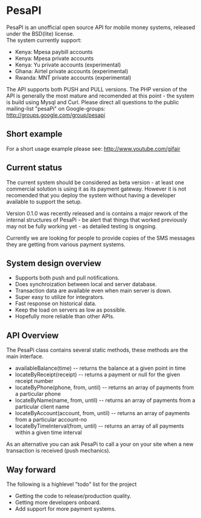 PesaPI
=======
PesaPI is an unofficial open source API for mobile money systems, released under the BSD(lite) license.  
The system currently support:
* Kenya: Mpesa paybill accounts
* Kenya: Mpesa private accounts
* Kenya: Yu private accounts (experimental)
* Ghana: Airtel private accounts (experimental)
* Rwanda: MNT private accounts (experimental)

The API supports both PUSH and PULL versions.
The PHP version of the API is generally the most mature and recomended at this point - the system is build using Mysql and Curl.
Please direct all questions to the public mailing-list "pesaPi" on Google-groups: http://groups.google.com/group/pesapi


Short example
-------------
For a short usage example please see:
http://www.youtube.com/gifair


Current status
--------------
The current system should be considered as beta version - at least one commercial solution is using it as its payment gateway.
However it is not recomended that you deploy the system without having a developer available to support the setup.

Version 0.1.0 was recently released and is contains a major rework of the internal structures of PesaPi - be alert that things that worked previously may not be fully working yet - as detailed testing is ongoing.

Currently we are looking for people to provide copies of the SMS messages they are getting from various payment systems.


System design overview
----------------------
* Supports both push and pull notifications.
* Does synchroization between local and server database.
* Transaction data are available even when main server is down.
* Super easy to utilize for integrators.
* Fast response on historical data.
* Keep the load on servers as low as possible.
* Hopefully more reliable than other APIs.


API Overview
------------
The PesaPi class contains several static methods, these methods are the main interface.

* availableBalance(time) -- returns the balance at a given point in time
* locateByReceipt(receipt) -- returns a payment or null for the given receipt number
* locateByPhone(phone, from, until) -- returns an array of payments from a particular phone
* locateByName(name, from, until) -- returns an array of payments from a particular client name
* locateByAccount(account, from, until) -- returns an array of payments from a particular account-no
* locateByTimeInterval(from, until) -- returns an array of all payments within a given time interval 

As an alternative you can ask PesaPi to call a your on your site when a new transaction is received (push mechanics).


Way forward
-----------
The following is a highlevel "todo" list for the project

* Getting the code to release/production quality.
* Getting more developers onboard.
* Add support for more payment systems.

